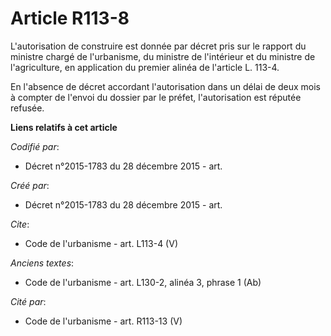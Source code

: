 # Article R113-8

L'autorisation de construire est donnée par décret pris sur le rapport du ministre chargé de l'urbanisme, du ministre de
l'intérieur et du ministre de l'agriculture, en application du premier alinéa de l'article L. 113-4. 

En l'absence de décret accordant l'autorisation dans un délai de deux mois à compter de l'envoi du dossier par le préfet,
l'autorisation est réputée refusée.

**Liens relatifs à cet article**

_Codifié par_:

  - Décret n°2015-1783 du 28 décembre 2015 - art.

_Créé par_:

  - Décret n°2015-1783 du 28 décembre 2015 - art.

_Cite_:

  - Code de l'urbanisme - art. L113-4 (V)

_Anciens textes_:

  - Code de l'urbanisme - art. L130-2, alinéa 3, phrase 1 (Ab)

_Cité par_:

  - Code de l'urbanisme - art. R113-13 (V)
